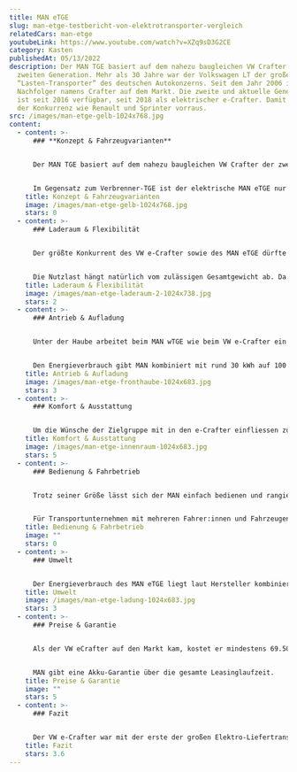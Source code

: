 ```yaml
---
title: MAN eTGE
slug: man-etge-testbericht-von-elektrotransporter-vergleich
relatedCars: man-etge
youtubeLink: https://www.youtube.com/watch?v=XZq9sD3G2CE
category: Kasten
publishedAt: 05/13/2022
description: Der MAN TGE basiert auf dem nahezu baugleichen VW Crafter der
  zweiten Generation. Mehr als 30 Jahre war der Volkswagen LT der große
  “Lasten-Transporter” des deutschen Autokonzerns. Seit dem Jahr 2006 ist der
  Nachfolger namens Crafter auf dem Markt. Die zweite und aktuelle Generation
  ist seit 2016 verfügbar, seit 2018 als elektrischer e-Crafter. Damit war VW
  der Konkurrenz wie Renault und Sprinter vorraus.
src: /images/man-etge-gelb-1024x768.jpg
content:
  - content: >-
      ### **Konzept & Fahrzeugvarianten**


      Der MAN TGE basiert auf dem nahezu baugleichen VW Crafter der zweiten Generation. Mehr als 30 Jahre war der Volkswagen LT der große “Lasten-Transporter” des deutschen Autokonzerns. Seit dem Jahr 2006 ist der Nachfolger namens Crafter auf dem Markt. Die zweite und aktuelle Generation ist seit 2016 verfügbar, seit 2018 als elektrischer e-Crafter. Damit war VW der Konkurrenz wie Renault und Sprinter vorraus.


      Im Gegensatz zum Verbrenner-TGE ist der elektrische MAN eTGE nur in einer Größe erhältlich. Diese entspricht der Version L3H3 und hat eine Länge von 5,99 Meter sowie eine Fahrzeughöhe von 2,59 Meter. Auch beim Akku ist kein Wahl möglich. Der Kunde kann sich allerdings entscheiden, ob er die N1-Version mit maximal 3,5 Tonnen Gewicht oder die N2-Version mit maximal 4,25 Tonnen erwerben möchte. Dadurch ändern sich auch die Nutzlast sowie der benötigte Führerschein.
    title: Konzept & Fahrzeugvarianten
    image: /images/man-etge-gelb-1024x768.jpg
    stars: 0
  - content: >-
      ### Laderaum & Flexibilität 


      Der größte Konkurrent des VW e-Crafter sowie des MAN eTGE dürfte der Mercedes-Benz eSprinter sein. In Sachen Ladevolumen kommt er mit 10,7 m³ fast an den großen Elektrotransporter aus Stuttgart ran. Der Laderaum hat dabei eine Länge von 3,45 Meter, eine Breite von 1,83 Meter und ist mit 1,86 Meter hoch genug, um die Beladung im Stehen vorzunehmen. Als Hecköffnung dienen zwei Flügeltüren, des Weiteren ist eine seitliche Schiebetür serienmäßig dabei. 


      Die Nutzlast hängt natürlich vom zulässigen Gesamtgewicht ab. Da das Leergewicht des MAN eTGE liegt bei rund 2.550 Kilogramm liegt, kann die 3,5 Tonnen-Version somit knapp 950 Kilogramm zu laden. Bei der schwereren N2-Variante sind hingegen stolze 1,72 Tonnen Zuladung möglich. Fahren mit Anhänger ist beim MAN eTGE leider nicht möglich.
    title: Laderaum & Flexibilität
    image: /images/man-etge-laderaum-2-1024x738.jpg
    stars: 2
  - content: >-
      ### Antrieb & Aufladung


      Unter der Haube arbeitet beim MAN wTGE wie beim VW e-Crafter ein Elektromotor mit einer Spitzenleistung von 100 kW. Als Dauerleistung stehen 50 kW zur Verfügung. Das Drehmoment liegt bei 290 Nm, wodurch der eTGE auch beladen gut von der Stelle kommen sollte. Die Höchstgeschwindigkeit ist bei 90 km/h abgeregelt. Da das Fahrzeug aber speziell für den urbanen Lieferbetrieb entwickelt wurde, dürfte Autobahnfahrten eher zur Seltenheit gehören.


      Den Energieverbrauch gibt MAN kombiniert mit rund 30 kWh auf 100 Kilometer an, der damit deutlich über dem e-Crafter liegt. Allerdings scheinen die MAN-Angaben deutlich realistischer zu sein. Der Lithium-Ionen-Akku mit 35,8 kWh Kapazität soll so eine Reichweite von 110 bis 115 Kilometer erreichen. Die Aufladung soll laut VW über eine 7,2 kW-Wallbox in 5 Stunden und 20 Minuten machbar sein. Eine Schnellladefunktion mit 40 kW Leistung soll das Fahrzeug in 45 Minuten auf 80% der Vollladung bringen.
    title: Antrieb & Aufladung
    image: /images/man-etge-fronthaube-1024x683.jpg
    stars: 3
  - content: >-
      ### Komfort & Ausstattung


      Um die Wünsche der Zielgruppe mit in den e-Crafter einfliessen zu lassen, wurden einige Fahrzeuge vor Markteinführung von Volkswagen an Tester verteilt. Davon profitiert natürlich auch der baugleiche MAN eTGE. Die Analyse ergab, dass die Zielgruppe durchschnittlich 70 bis 100 Kilometer pro Tag zurücklegen, mit 50 bis 100 Zwischenstopps. Deshalb haben sich MAN und VW dafür entschieden, den Elektrotransporter mit viel serienmäßiger Komfort-Ausstattung zum Kunden zu bringen. So ist das Fahrzeug ab Werk mit einem Navigationssystem, einer Klimaanlage, einer Rückfahrkamera mit Parkpilot, einer Berganfahrhilfe einer beheizbaren Frontscheibe sowie einer Sitzheizung ausgestattet. Damit dürfte das Fahrzeug ohne jegliche Zusatzkosten den Traum jedes Auslieferungsfahrer darstellen.
    title: Komfort & Ausstattung
    image: /images/man-etge-innenraum-1024x683.jpg
    stars: 5
  - content: >-
      ### Bedienung & Fahrbetrieb


      Trotz seiner Größe lässt sich der MAN einfach bedienen und rangieren. Der leise Antrieb des Elektrotransporter ist spritzig und punktet vor allem bei Spurwechseln im dichten Stadtverkehr. Die Fahrerkabine ist sehr komfortabel und geräumig. Die Höhe des Fahrzeugs bietet zudem eine gute Verkehrsübersicht. Die Ladekantenhöhe von 57cm ermöglicht jederzeit angenehmes Be- und Entladen. 


      Für Transportunternehmen mit mehreren Fahrer:innen und Fahrzeugen bietet MAN zudem ein Flotten-Management-System an. Hier können Flottenmanager den Überblick über alle Fahrzeuge im Einsatz behalten.
    title: Bedienung & Fahrbetrieb
    image: ""
    stars: 0
  - content: >-
      ### Umwelt


      Der Energieverbrauch des MAN eTGE liegt laut Hersteller kombiniert bei rund 30,9–29,0 kWh auf 100 km. Bei angenommenen 30 Cent pro Kilowattstunde kosten 100 km Fahrstrecke rund 9,00 €. Ein zusätzliches Solarmodul für mehr Reichweite wird nicht angeboten.
    title: Umwelt
    image: /images/man-etge-ladung-1024x683.jpg
    stars: 3
  - content: >-
      ### Preise & Garantie


      Als der VW eCrafter auf den Markt kam, kostet er mindestens 69.500 Euro netto. Angesichts der Größe und Ausstattung kein wirklicher Wucher, trotzdem war es vielen Fuhrpark-Leitern zu teuer. Seit dem Modelljahr 2020 ist der e-Crafter deshalb ab 53.900 Euro zu haben und macht damit dem eSprinter von Mercedes.-Benz ordentlich Konkurrenz. Der MAN eTGE hat grundsätzlich den selben Kaufpreis, wird aber vor allem über Leasing vertrieben. Für 499 Euro pro Monat kann man den Elektrotransporter inklusive aller Service- und Inspektionsarbeiten leasen.


      MAN gibt eine Akku-Garantie über die gesamte Leasinglaufzeit.
    title: Preise & Garantie
    image: ""
    stars: 5
  - content: >-
      ### Fazit


      Der VW e-Crafter war mit der erste der großen Elektro-Liefertransporter auf dem deutschen Markt. Mit seinem großen Platzangebot, seiner Nutzlast bis zu 1,72 Tonnen und der extrem komfortablen Ausstattung macht er ordentlich was her. Der MAN eTGE steht dem in nichts nacht. Gerade für den urbanen Lieferverkehr stellt das Fahrzeug eine echte elektrische Alternative dar.
    title: Fazit
    stars: 3.6
---
```

